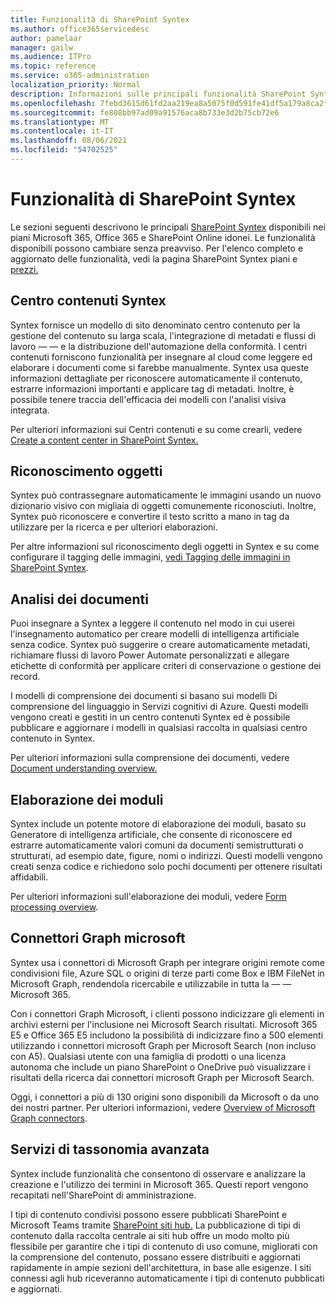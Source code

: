 ```yaml
---
title: Funzionalità di SharePoint Syntex
ms.author: office365servicedesc
author: pamelaar
manager: gailw
ms.audience: ITPro
ms.topic: reference
ms.service: o365-administration
localization_priority: Normal
description: Informazioni sulle principali funzionalità SharePoint Syntex disponibili nei piani Microsoft 365, Office 365 e SharePoint Online idonei.
ms.openlocfilehash: 7febd3615d61fd2aa219ea8a5075f0d591fe41df5a179a8ca2f2f0d74007f5e7
ms.sourcegitcommit: fe808bb97ad09a91576aca8b733e3d2b75cb72e6
ms.translationtype: MT
ms.contentlocale: it-IT
ms.lasthandoff: 08/06/2021
ms.locfileid: "54702525"
---
```

# <a name="sharepoint-syntex-features"></a>Funzionalità di SharePoint Syntex 

Le sezioni seguenti descrivono le principali [SharePoint Syntex](sharepoint-syntex-service-description.md) disponibili nei piani Microsoft 365, Office 365 e SharePoint Online idonei. Le funzionalità disponibili possono cambiare senza preavviso. Per l'elenco completo e aggiornato delle funzionalità, vedi la pagina SharePoint Syntex piani e [prezzi.](https://www.microsoft.com/microsoft-365/enterprise/sharepoint-syntex)

## <a name="syntex-content-center"></a>Centro contenuti Syntex

Syntex fornisce un modello di sito denominato centro contenuto per la gestione del contenuto su larga scala, l'integrazione di metadati e flussi di lavoro &mdash;  &mdash; e la distribuzione dell'automazione della conformità. I centri contenuti forniscono funzionalità per insegnare al cloud come leggere ed elaborare i documenti come si farebbe manualmente. Syntex usa queste informazioni dettagliate per riconoscere automaticamente il contenuto, estrarre informazioni importanti e applicare tag di metadati. Inoltre, è possibile tenere traccia dell'efficacia dei modelli con l'analisi visiva integrata.

Per ulteriori informazioni sui Centri contenuti e su come crearli, vedere [Create a content center in SharePoint Syntex.](/microsoft-365/contentunderstanding/create-a-content-center)

## <a name="object-recognition"></a>Riconoscimento oggetti

Syntex può contrassegnare automaticamente le immagini usando un nuovo dizionario visivo con migliaia di oggetti comunemente riconosciuti. Inoltre, Syntex può riconoscere e convertire il testo scritto a mano in tag da utilizzare per la ricerca e per ulteriori elaborazioni.

Per altre informazioni sul riconoscimento degli oggetti in Syntex e su come configurare il tagging delle immagini, [vedi Tagging delle immagini in SharePoint Syntex](/microsoft-365/contentunderstanding/image-tagging).

## <a name="document-understanding"></a>Analisi dei documenti

Puoi insegnare a Syntex a leggere il contenuto nel modo in cui userei l'insegnamento automatico per creare modelli di intelligenza artificiale senza codice. Syntex può suggerire o creare automaticamente metadati, richiamare flussi di lavoro Power Automate personalizzati e allegare etichette di conformità per applicare criteri di conservazione o gestione dei record.

I modelli di comprensione dei documenti si basano sui modelli Di comprensione del linguaggio in Servizi cognitivi di Azure. Questi modelli vengono creati e gestiti in un centro contenuti Syntex ed è possibile pubblicare e aggiornare i modelli in qualsiasi raccolta in qualsiasi centro contenuto in Syntex.

Per ulteriori informazioni sulla comprensione dei documenti, vedere [Document understanding overview.](/microsoft-365/contentunderstanding/document-understanding-overview)

## <a name="form-processing"></a>Elaborazione dei moduli

Syntex include un potente motore di elaborazione dei moduli, basato su Generatore di intelligenza artificiale, che consente di riconoscere ed estrarre automaticamente valori comuni da documenti semistrutturati o strutturati, ad esempio date, figure, nomi o indirizzi. Questi modelli vengono creati senza codice e richiedono solo pochi documenti per ottenere risultati affidabili.

Per ulteriori informazioni sull'elaborazione dei moduli, vedere [Form processing overview](/microsoft-365/contentunderstanding/form-processing-overview).

## <a name="microsoft-graph-content-connectors"></a>Connettori Graph microsoft

Syntex usa i connettori di Microsoft Graph per integrare origini remote come condivisioni file, Azure SQL o origini di terze parti come Box e IBM FileNet in Microsoft Graph, rendendola ricercabile e utilizzabile in tutta la &mdash; &mdash; Microsoft 365.

Con i connettori Graph Microsoft, i clienti possono indicizzare gli elementi in archivi esterni per l'inclusione nei Microsoft Search risultati. Microsoft 365 E5 e Office 365 E5 includono la possibilità di indicizzare fino a 500 elementi utilizzando i connettori microsoft Graph per Microsoft Search (non incluso con A5). Qualsiasi utente con una famiglia di prodotti o una licenza autonoma che include un piano SharePoint o OneDrive può visualizzare i risultati della ricerca dai connettori microsoft Graph per Microsoft Search.

Oggi, i connettori a più di 130 origini sono disponibili da Microsoft o da uno dei nostri partner. Per ulteriori informazioni, vedere [Overview of Microsoft Graph connectors](/MicrosoftSearch/connectors-overview).

## <a name="advanced-taxonomy-services"></a>Servizi di tassonomia avanzata

Syntex include funzionalità che consentono di osservare e analizzare la creazione e l'utilizzo dei termini in Microsoft 365. Questi report vengono recapitati nell'SharePoint di amministrazione.

I tipi di contenuto condivisi possono essere pubblicati SharePoint e Microsoft Teams tramite [SharePoint siti hub.](/sharepoint/dev/features/hub-site/hub-site-overview) La pubblicazione di tipi di contenuto dalla raccolta centrale ai siti hub offre un modo molto più flessibile per garantire che i tipi di contenuto di uso comune, migliorati con la comprensione del contenuto, possano essere distribuiti e aggiornati rapidamente in ampie sezioni dell'architettura, in base alle esigenze. I siti connessi agli hub riceveranno automaticamente i tipi di contenuto pubblicati e aggiornati.